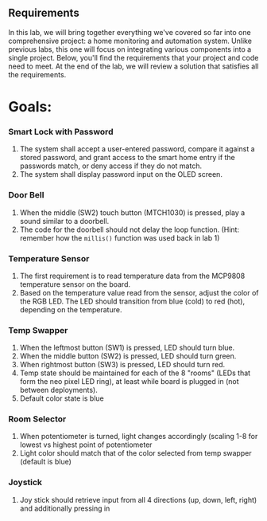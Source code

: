 ## Requirements
In this lab, we will bring together everything we've covered so far into one comprehensive project: a home monitoring and automation system. Unlike previous labs, this one will focus on integrating various components into a single project. Below, you'll find the requirements that your project and code need to meet. At the end of the lab, we will review a solution that satisfies all the requirements.

# Goals:

### Smart Lock with Password
1. The system shall accept a user-entered password, compare it against a stored password, and grant access to the smart 
home entry if the passwords match, or deny access if they do not match.
2. The system shall display password input on the OLED screen.

### Door Bell
1. When the middle (SW2) touch button (MTCH1030) is pressed, play a sound similar to a doorbell.
2. The code for the doorbell should not delay the loop function. (Hint: remember how the `millis()` function was used back in lab 1)

### Temperature Sensor
1. The first requirement is to read temperature data from the MCP9808 temperature sensor on the board.
2. Based on the temperature value read from the sensor, adjust the color of the RGB LED. The LED should transition from blue (cold) to red (hot), depending on the temperature.

### Temp Swapper
1. When the leftmost button (SW1) is pressed, LED should turn blue.
2. When the middle button (SW2) is pressed, LED should turn green.
3. When rightmost button (SW3) is pressed, LED should turn red.
4. Temp state should be maintained for each of the 8 "rooms" (LEDs that form the neo pixel LED ring), at least while board is plugged in (not between deployments). 
5. Default color state is blue

### Room Selector
1. When potentiometer is turned, light changes accordingly (scaling 1-8 for lowest vs highest point of potentiometer
2. Light color should match that of the color selected from temp swapper (default is blue)

### Joystick
1. Joy stick should retrieve input from all 4 directions (up, down, left, right) and additionally pressing in
